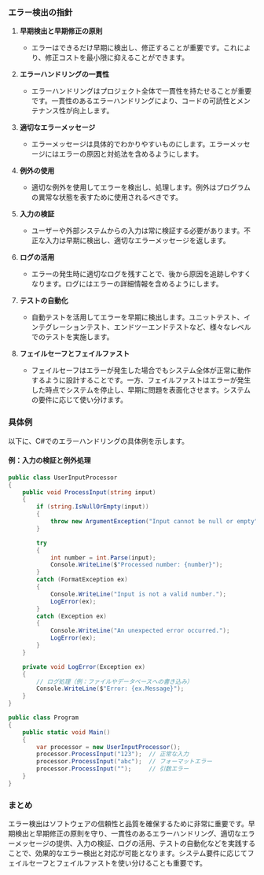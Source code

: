 ### エラー検出の指針

1. **早期検出と早期修正の原則**
    - エラーはできるだけ早期に検出し、修正することが重要です。これにより、修正コストを最小限に抑えることができます。

1. **エラーハンドリングの一貫性**
    - エラーハンドリングはプロジェクト全体で一貫性を持たせることが重要です。一貫性のあるエラーハンドリングにより、コードの可読性とメンテナンス性が向上します。

1. **適切なエラーメッセージ**
    - エラーメッセージは具体的でわかりやすいものにします。エラーメッセージにはエラーの原因と対処法を含めるようにします。

1. **例外の使用**
    - 適切な例外を使用してエラーを検出し、処理します。例外はプログラムの異常な状態を表すために使用されるべきです。

1. **入力の検証**
    - ユーザーや外部システムからの入力は常に検証する必要があります。不正な入力は早期に検出し、適切なエラーメッセージを返します。

1. **ログの活用**
    - エラーの発生時に適切なログを残すことで、後から原因を追跡しやすくなります。ログにはエラーの詳細情報を含めるようにします。

1. **テストの自動化**
    - 自動テストを活用してエラーを早期に検出します。ユニットテスト、インテグレーションテスト、エンドツーエンドテストなど、様々なレベルでのテストを実施します。

1. **フェイルセーフとフェイルファスト**
    - フェイルセーフはエラーが発生した場合でもシステム全体が正常に動作するように設計することです。一方、フェイルファストはエラーが発生した時点でシステムを停止し、早期に問題を表面化させます。システムの要件に応じて使い分けます。

### 具体例

以下に、C#でのエラーハンドリングの具体例を示します。

#### 例：入力の検証と例外処理

```csharp
public class UserInputProcessor
{
    public void ProcessInput(string input)
    {
        if (string.IsNullOrEmpty(input))
        {
            throw new ArgumentException("Input cannot be null or empty", nameof(input));
        }

        try
        {
            int number = int.Parse(input);
            Console.WriteLine($"Processed number: {number}");
        }
        catch (FormatException ex)
        {
            Console.WriteLine("Input is not a valid number.");
            LogError(ex);
        }
        catch (Exception ex)
        {
            Console.WriteLine("An unexpected error occurred.");
            LogError(ex);
        }
    }

    private void LogError(Exception ex)
    {
        // ログ処理（例：ファイルやデータベースへの書き込み）
        Console.WriteLine($"Error: {ex.Message}");
    }
}

public class Program
{
    public static void Main()
    {
        var processor = new UserInputProcessor();
        processor.ProcessInput("123");  // 正常な入力
        processor.ProcessInput("abc");  // フォーマットエラー
        processor.ProcessInput("");     // 引数エラー
    }
}
```

### まとめ

エラー検出はソフトウェアの信頼性と品質を確保するために非常に重要です。早期検出と早期修正の原則を守り、一貫性のあるエラーハンドリング、適切なエラーメッセージの提供、入力の検証、ログの活用、テストの自動化などを実践することで、効果的なエラー検出と対応が可能となります。システム要件に応じてフェイルセーフとフェイルファストを使い分けることも重要です。